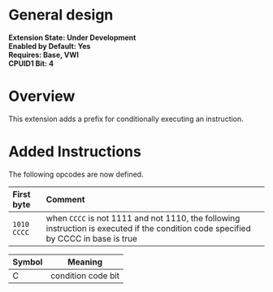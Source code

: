 # General design

**Extension State: Under Development**  
**Enabled by Default: Yes**  
**Requires: Base, VWI**  
**CPUID1 Bit: 4**

# Overview

This extension adds a prefix for conditionally executing an instruction.

# Added Instructions

The following opcodes are now defined.

| First byte  | Comment                                                                                                                             |
|:------------|:------------------------------------------------------------------------------------------------------------------------------------|
| `1010 CCCC` | when `CCCC` is not 1111 and not 1110, the following instruction is executed if the condition code specified by CCCC in base is true |

| Symbol | Meaning                                    |
|--------|--------------------------------------------|
| C      | condition code bit                         |
